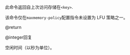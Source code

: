 此命令返回自上次访问存储在`<key>`.

该命令仅在`maxmemory-policy`配置指令未设置为 LFU 策略之一。

@return

@integer回复

空闲时间（以秒为单位）。
